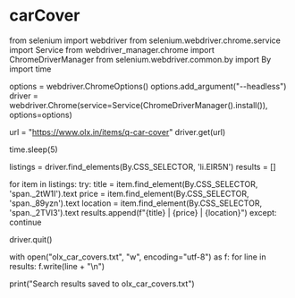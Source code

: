 # carCover
from selenium import webdriver
from selenium.webdriver.chrome.service import Service
from webdriver_manager.chrome import ChromeDriverManager
from selenium.webdriver.common.by import By
import time

options = webdriver.ChromeOptions()
options.add_argument("--headless")
driver = webdriver.Chrome(service=Service(ChromeDriverManager().install()), options=options)

url = "https://www.olx.in/items/q-car-cover"
driver.get(url)

time.sleep(5)

listings = driver.find_elements(By.CSS_SELECTOR, 'li.EIR5N')
results = []

for item in listings:
    try:
        title = item.find_element(By.CSS_SELECTOR, 'span._2tW1I').text
        price = item.find_element(By.CSS_SELECTOR, 'span._89yzn').text
        location = item.find_element(By.CSS_SELECTOR, 'span._2TVI3').text
        results.append(f"{title} | {price} | {location}")
    except:
        continue

driver.quit()

with open("olx_car_covers.txt", "w", encoding="utf-8") as f:
    for line in results:
        f.write(line + "\n")

print("Search results saved to olx_car_covers.txt")
